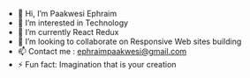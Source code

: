 - 👋 Hi, I’m Paakwesi Ephraim
- 👀 I’m interested in Technology
- 🌱 I’m currently React Redux
- 💞️ I’m looking to collaborate on Responsive Web sites building
- 📫 Contact me : ephraimpaakwesi@gmail.com
- ⚡ Fun fact: Imagination that is your creation

<!---
Pe-KaY/Pe-KaY is a ✨ special ✨ repository because its `README.md` (this file) appears on your GitHub profile.
You can click the Preview link to take a look at your changes.
--->
